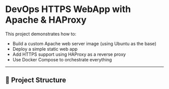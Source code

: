 # DevOps HTTPS WebApp with Apache & HAProxy

This project demonstrates how to:
- Build a custom Apache web server image (using Ubuntu as the base)
- Deploy a simple static web app
- Add HTTPS support using HAProxy as a reverse proxy
- Use Docker Compose to orchestrate everything

---

## 📂 Project Structure

